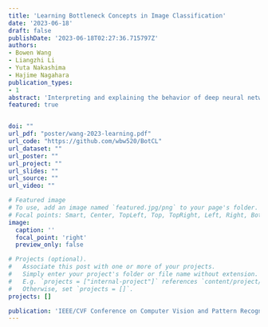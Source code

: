 ```yaml
---
title: 'Learning Bottleneck Concepts in Image Classification'
date: '2023-06-18'
draft: false
publishDate: '2023-06-18T02:27:36.715797Z'
authors:
- Bowen Wang
- Liangzhi Li
- Yuta Nakashima
- Hajime Nagahara
publication_types:
- 1
abstract: 'Interpreting and explaining the behavior of deep neural networks is critical for many tasks. Explainable AI provides a way to address this challenge, mostly by providing per-pixel relevance to the decision. Yet, interpreting such explanations may require expert knowledge. Some recent attempts toward interpretability adopt a concept-based framework, giving a higher-level relationship between some concepts and model decisions. This paper proposes Bottleneck Concept Learner (BotCL), which represents an image solely by the presence/absence of concepts learned through training over the target task without explicit supervision over the concepts. It uses self-supervision and tailored regularizers so that learned concepts can be human-understandable. Using some image classification tasks as our testbed, we demonstrate BotCL's potential to rebuild neural networks for better interpretability.'
featured: true


doi: ""
url_pdf: "poster/wang-2023-learning.pdf"
url_code: "https://github.com/wbw520/BotCL"
url_dataset: ""
url_poster: ""
url_project: ""
url_slides: ""
url_source: ""
url_video: ""

# Featured image
# To use, add an image named `featured.jpg/png` to your page's folder.
# Focal points: Smart, Center, TopLeft, Top, TopRight, Left, Right, BottomLeft, Bottom, BottomRight.
image:
  caption: ''
  focal_point: 'right'
  preview_only: false

# Projects (optional).
#   Associate this post with one or more of your projects.
#   Simply enter your project's folder or file name without extension.
#   E.g. `projects = ["internal-project"]` references `content/project/deep-learning/index.md`.
#   Otherwise, set `projects = []`.
projects: []

publication: 'IEEE/CVF Conference on Computer Vision and Pattern Recognition (CVPR)'
---
```


